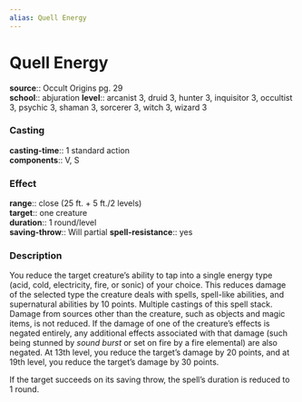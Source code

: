 ```yaml
---
alias: Quell Energy
---
```


# Quell Energy 

**source**:: Occult Origins pg. 29  
**school**:: abjuration
**level**:: arcanist 3, druid 3, hunter 3, inquisitor 3, occultist 3, psychic 3, shaman 3, sorcerer 3, witch 3, wizard 3

### Casting 

**casting-time**:: 1 standard action  
**components**:: V, S

### Effect 

**range**:: close (25 ft. + 5 ft./2 levels)  
**target**:: one creature  
**duration**:: 1 round/level  
**saving-throw**:: Will partial
**spell-resistance**:: yes

### Description 

You reduce the target creature’s ability to tap into a single energy type (acid, cold, electricity, fire, or sonic) of your choice. This reduces damage of the selected type the creature deals with spells, spell-like abilities, and supernatural abilities by 10 points. Multiple castings of this spell stack. Damage from sources other than the creature, such as objects and magic items, is not reduced. If the damage of one of the creature’s effects is negated entirely, any additional effects associated with that damage (such being stunned by *sound burst* or set on fire by a fire elemental) are also negated. At 13th level, you reduce the target’s damage by 20 points, and at 19th level, you reduce the target’s damage by 30 points.  
  
If the target succeeds on its saving throw, the spell’s duration is reduced to 1 round.
